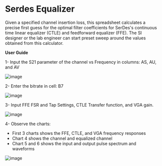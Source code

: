 # Serdes Equalizer

Given a specified channel insertion loss, this spreadsheet calculates a precise first guess for the optimal filter coefficients for SerDes's continuous time linear equalizer (CTLE) and feedforward equalizer (FFE). The SI designer or the lab engineer can start preset sweep around the values obtained from this calculator.


**User Guide**

1- Input the S21 parameter of the channel vs Frequency in columns: AS, AU, and AV			

![image](https://github.com/user-attachments/assets/2b3c4176-50f7-4619-b259-69c06553b9c6)

2- Enter the bitrate in cell: B7			

![image](https://github.com/user-attachments/assets/3f41821f-66f0-4316-935e-e1a56e3f7bbc)

3- Input FFE FSR and Tap Settings, CTLE Transfer function, and VGA gain.					

![image](https://github.com/user-attachments/assets/943fa043-4547-438c-9817-9656afd4f507)


4- Observe the charts:
- First 3 charts shows the FFE, CTLE, and VGA frequency responses
- Chart 4 shows the channel and equalized channel
- Chart 5 and 6 shows the input and output pulse spectrum and waveforms
    
![image](https://github.com/user-attachments/assets/4995d3a8-215e-4d2c-b8bd-437c137c8764)



